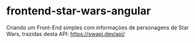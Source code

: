# frontend-star-wars-angular
Criando um Front-End simples com informações de personagens de Star Wars, trazidas desta API: https://swapi.dev/api/
